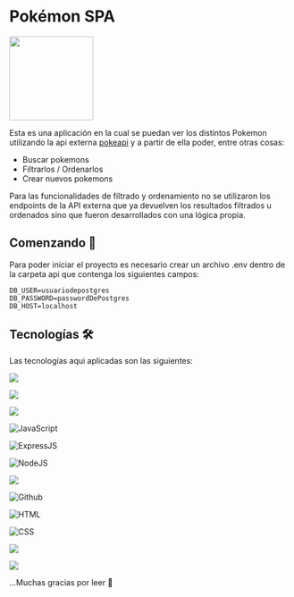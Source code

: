 # Pokémon SPA

<p align="left">
  <img height="150" src="./pokemon.png" />
</p>

Esta es una aplicación en la cual se puedan ver los distintos Pokemon utilizando la api externa [pokeapi](https://pokeapi.co/) y a partir de ella poder, entre otras cosas:

  - Buscar pokemons
  - Filtrarlos / Ordenarlos
  - Crear nuevos pokemons

Para las funcionalidades de filtrado y ordenamiento no se utilizaron los endpoints de la API externa que ya devuelven los resultados filtrados u ordenados sino que fueron desarrollados con una lógica propia.

## Comenzando 🚀

Para poder iniciar el proyecto es necesario crear un archivo .env dentro de la carpeta api que contenga los siguientes campos:

```
DB_USER=usuariodepostgres
DB_PASSWORD=passwordDePostgres
DB_HOST=localhost
```

## Tecnologías 🛠️

Las tecnologías aqui aplicadas son las siguientes:

  ![](https://img.shields.io/badge/React-20232A?style=for-the-badge&logo=react&logoColor=61DAFB)
  
  ![](	https://img.shields.io/badge/Redux-593D88?style=for-the-badge&logo=redux&logoColor=white)

  ![]( https://img.shields.io/badge/React_Router-CA4245?style=for-the-badge&logo=react-router&logoColor=white)
    
  ![JavaScript](https://img.shields.io/badge/JavaScript-F7DF1E?style=for-the-badge&logo=javascript&logoColor=black)
    
  ![ExpressJS](https://img.shields.io/badge/Express.js-404D59?style=for-the-badge) 
  
  ![NodeJS](https://img.shields.io/badge/Node.js-43853D?style=for-the-badge&logo=node.js&logoColor=white)
  
  ![](https://img.shields.io/badge/git%20-%23F05033.svg?&style=for-the-badge&logo=git&logoColor=white) 
  
  ![Github](https://img.shields.io/badge/github%20-%23121011.svg?&style=for-the-badge&logo=github&logoColor=white)
  
  ![HTML](https://img.shields.io/badge/HTML5-E34F26?style=for-the-badge&logo=html5&logoColor=white) 
  
  ![CSS](https://img.shields.io/badge/CSS-239120?&style=for-the-badge&logo=css3&logoColor=white) 
  
  ![](https://img.shields.io/badge/Sass-CC6699?style=for-the-badge&logo=sass&logoColor=white)
  
  ![](https://img.shields.io/badge/PostgreSQL-316192?style=for-the-badge&logo=postgresql&logoColor=white)



...Muchas gracias por leer 💞


